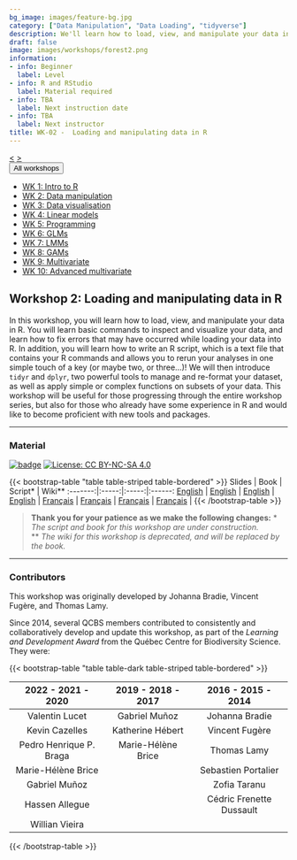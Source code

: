 ```yaml
---
bg_image: images/feature-bg.jpg
category: ["Data Manipulation", "Data Loading", "tidyverse"]
description: We'll learn how to load, view, and manipulate your data in R!
draft: false
image: images/workshops/forest2.png
information:
- info: Beginner
  label: Level
- info: R and RStudio
  label: Material required
- info: TBA
  label: Next instruction date
- info: TBA
  label: Next instructor
title: WK-02 -  Loading and manipulating data in R
---
```

<div class="btn-group" role="group" aria-label="...">
  <a href="https://qcbsrworkshops.github.io/workshops/r-workshop-01/" button type="button" class="btn btn-default"><</button></a>
  <a href="https://qcbsrworkshops.github.io/workshops/r-workshop-03/"button type="button" class="btn btn-default">></button></a>

  <div class="btn-group" role="group">
    <button type="button" class="btn btn-default dropdown-toggle" data-toggle="dropdown" aria-haspopup="true" aria-expanded="false">
      All workshops
      <span class="caret"></span>
    </button>
    <ul class="dropdown-menu">
      <li><a href="https://qcbsrworkshops.github.io/workshops/r-workshop-01/">WK 1: Intro to R</a></li>
      <li><a href="https://qcbsrworkshops.github.io/workshops/r-workshop-02/">WK 2: Data manipulation</a></li>
      <li><a href="https://qcbsrworkshops.github.io/workshops/r-workshop-03/">WK 3: Data visualisation</a></li>
      <li><a href="https://qcbsrworkshops.github.io/workshops/r-workshop-04/">WK 4: Linear models</a></li>
      <li><a href="https://qcbsrworkshops.github.io/workshops/r-workshop-05/">WK 5: Programming</a></li>
      <li><a href="https://qcbsrworkshops.github.io/workshops/r-workshop-06/">WK 6: GLMs</a></li>
      <li><a href="https://qcbsrworkshops.github.io/workshops/r-workshop-07/">WK 7: LMMs</a></li>
      <li><a href="https://qcbsrworkshops.github.io/workshops/r-workshop-08/">WK 8: GAMs</a></li>
      <li><a href="https://qcbsrworkshops.github.io/workshops/r-workshop-09/">WK 9: Multivariate</a></li>
      <li><a href="https://qcbsrworkshops.github.io/workshops/r-workshop-10/">WK 10: Advanced multivariate</a></li>
    </ul>
  </div>
</div>

## Workshop 2: Loading and manipulating data in R

In this workshop, you will learn how to load, view, and manipulate your data in
R. You will learn basic commands to inspect and visualize your data, and learn
how to fix errors that may have occurred while loading your data into R. In
addition, you will learn how to write an R script, which is a text file that
contains your R commands and allows you to rerun your analyses in one simple
touch of a key (or maybe two, or three…)! We will then introduce `tidyr` and
`dplyr`, two powerful tools to manage and re-format your dataset, as well as
apply simple or complex functions on subsets of your data. This workshop will be
useful for those progressing through the entire workshop series, but also for
those who already have some experience in R and would like to become proficient
with new tools and packages.

----

### Material

[![badge](https://img.shields.io/static/v1?style=flat&label=Workshop&message=02&color=blue&logo=github)](https://github.com/QCBSRworkshops/workshop02) [![License: CC BY-NC-SA 4.0](https://img.shields.io/badge/License-CC%20BY--NC--SA%204.0-orange.svg)](https://creativecommons.org/licenses/by-nc-sa/4.0/)

{{< bootstrap-table "table table-striped table-bordered" >}}
 Slides | Book | Script* | Wiki**
:-------:|:-----:|:-----:|:------:
<a href="https://qcbsrworkshops.github.io/workshop02/pres-en/workshop02-pres-en.html" button type="button" class="btn btn-default">English</button></a> | <a href="https://qcbsrworkshops.github.io/workshop02/book-en/index.html" button type="button" class="btn btn-default">English</button></a> | <a href="https://qcbsrworkshops.github.io/workshop02/book-en/workshop02-script-en.R" button type="button" class="btn btn-default">English</button></a> | <a href="https://wiki.qcbs.ca/r_workshop2" button type="button" class="btn btn-default">English</button></a> |
<a href="https://qcbsrworkshops.github.io/workshop02/pres-fr/workshop02-pres-fr.html" button type="button" class="btn btn-default">Français</button></a> | <a href="https://qcbsrworkshops.github.io/workshop02/book-fr/index.html" button type="button" class="btn btn-default">Français</button></a> | <a href="https://qcbsrworkshops.github.io/workshop02/book-fr/workshop02-script-fr.R" button type="button" class="btn btn-default">Français</button></a> | <a href="https://wiki.qcbs.ca/r_atelier2" button type="button" class="btn btn-default">Français</button></a> |
{{< /bootstrap-table >}}


> **Thank you for your patience as we make the following changes:**
> \* *The script and book for this workshop are under construction.* <br>
> \*\* *The wiki for this workshop is deprecated, and will be replaced by the book.*

----


### Contributors

This workshop was originally developed by Johanna Bradie, Vincent Fugère, and Thomas Lamy.

Since 2014, several QCBS members contributed to consistently and collaboratively develop and update this workshop, as part of the *Learning and Development Award* from the Québec Centre for Biodiversity Science. They were:

{{< bootstrap-table "table table-dark table-striped table-bordered" >}}

|      2022 - 2021 - 2020     |      2019 - 2018 - 2017     |      2016 - 2015 - 2014      |
|:---------------------------:|:---------------------------:|:----------------------------:|
| Valentin Lucet | Gabriel Muñoz | Johanna Bradie |
| Kevin Cazelles | Katherine Hébert | Vincent Fugère |
| Pedro Henrique P. Braga | Marie-Hélène Brice | Thomas Lamy |
| Marie-Hélène Brice |  | Sebastien Portalier |
| Gabriel Muñoz |  | Zofia Taranu |
| Hassen Allegue |  | Cédric Frenette Dussault |
| Willian Vieira |  | |

{{< /bootstrap-table >}}
